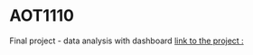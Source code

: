 # AOT1110
Final project - data analysis with dashboard 
[link to the project :](https://public.tableau.com/views/LesRHchezlacieABC_16809907240820/LesRHchezlacieABC?:language=en-US&:display_count=n&:origin=viz_share_link)

